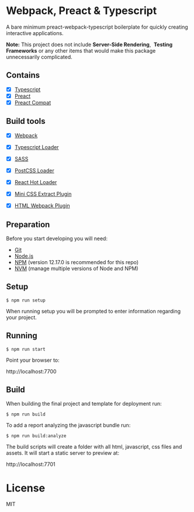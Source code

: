 # Webpack, Preact & Typescript

A bare minimum preact-webpack-typescript boilerplate for quickly creating interactive applications.

**Note:** This project does not include **Server-Side Rendering**,  **Testing Frameworks** or any other items that would make this package unnecessarily complicated.

## Contains

- [x] [Typescript](https://www.typescriptlang.org)
- [x] [Preact](https://preactjs.com/)
- [x] [Preact Compat](https://github.com/developit/preact-compat)

## Build tools

- [x] [Webpack](https://webpack.github.io)
- [x] [Typescript Loader](https://github.com/TypeStrong/ts-loader)
- [x] [SASS](https://sass-lang.com)
- [x] [PostCSS Loader](https://github.com/postcss/postcss-loader)
- [x] [React Hot Loader](https://github.com/gaearon/react-hot-loader)
- [x] [Mini CSS Extract Plugin](https://github.com/webpack-contrib/mini-css-extract-plugin)
- [x] [HTML Webpack Plugin](https://github.com/ampedandwired/html-webpack-plugin)


## Preparation
Before you start developing you will need:

- [Git](https://git-scm.com/book/en/v2/Getting-Started-Installing-Git)
- [Node.js](https://nodejs.org/)
- [NPM](https://www.npmjs.com/) (version 12.17.0 is recommended for this repo)
- [NVM](https://github.com/creationix/nvm) (manage multiple versions of Node and NPM)


## Setup
```
$ npm run setup
```
When running setup you will be prompted to enter information regarding your project.



## Running
```
$ npm run start 
```

Point your browser to:

http://localhost:7700


## Build

When building the final project and template for deployment run:
```
$ npm run build
```


To add a report analyzing the javascript bundle run:
```
$ npm run build:analyze
```



The build scripts will create a folder with all html, javascript, css files and assets. It will start a static server to preview at: 

http://localhost:7701


# License

MIT

